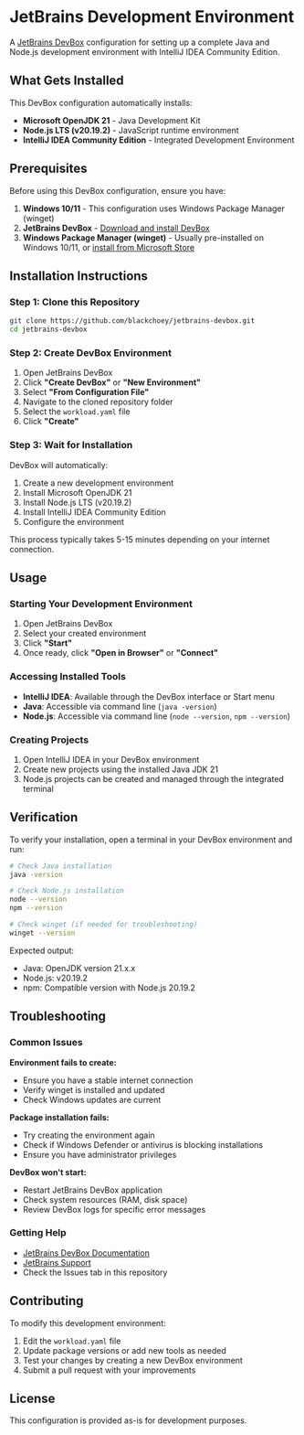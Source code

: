 # JetBrains Development Environment

A [JetBrains DevBox](https://www.jetbrains.com/remote-development/devbox/) configuration for setting up a complete Java and Node.js development environment with IntelliJ IDEA Community Edition.

## What Gets Installed

This DevBox configuration automatically installs:

- **Microsoft OpenJDK 21** - Java Development Kit
- **Node.js LTS (v20.19.2)** - JavaScript runtime environment 
- **IntelliJ IDEA Community Edition** - Integrated Development Environment

## Prerequisites

Before using this DevBox configuration, ensure you have:

1. **Windows 10/11** - This configuration uses Windows Package Manager (winget)
2. **JetBrains DevBox** - [Download and install DevBox](https://www.jetbrains.com/remote-development/devbox/)
3. **Windows Package Manager (winget)** - Usually pre-installed on Windows 10/11, or [install from Microsoft Store](https://www.microsoft.com/p/app-installer/9nblggh4nns1)

## Installation Instructions

### Step 1: Clone this Repository

```bash
git clone https://github.com/blackchoey/jetbrains-devbox.git
cd jetbrains-devbox
```

### Step 2: Create DevBox Environment

1. Open JetBrains DevBox
2. Click **"Create DevBox"** or **"New Environment"**
3. Select **"From Configuration File"**
4. Navigate to the cloned repository folder
5. Select the `workload.yaml` file
6. Click **"Create"**

### Step 3: Wait for Installation

DevBox will automatically:
1. Create a new development environment
2. Install Microsoft OpenJDK 21
3. Install Node.js LTS (v20.19.2)
4. Install IntelliJ IDEA Community Edition
5. Configure the environment

This process typically takes 5-15 minutes depending on your internet connection.

## Usage

### Starting Your Development Environment

1. Open JetBrains DevBox
2. Select your created environment
3. Click **"Start"**
4. Once ready, click **"Open in Browser"** or **"Connect"**

### Accessing Installed Tools

- **IntelliJ IDEA**: Available through the DevBox interface or Start menu
- **Java**: Accessible via command line (`java -version`)
- **Node.js**: Accessible via command line (`node --version`, `npm --version`)

### Creating Projects

1. Open IntelliJ IDEA in your DevBox environment
2. Create new projects using the installed Java JDK 21
3. Node.js projects can be created and managed through the integrated terminal

## Verification

To verify your installation, open a terminal in your DevBox environment and run:

```bash
# Check Java installation
java -version

# Check Node.js installation
node --version
npm --version

# Check winget (if needed for troubleshooting)
winget --version
```

Expected output:
- Java: OpenJDK version 21.x.x
- Node.js: v20.19.2
- npm: Compatible version with Node.js 20.19.2

## Troubleshooting

### Common Issues

**Environment fails to create:**
- Ensure you have a stable internet connection
- Verify winget is installed and updated
- Check Windows updates are current

**Package installation fails:**
- Try creating the environment again
- Check if Windows Defender or antivirus is blocking installations
- Ensure you have administrator privileges

**DevBox won't start:**
- Restart JetBrains DevBox application
- Check system resources (RAM, disk space)
- Review DevBox logs for specific error messages

### Getting Help

- [JetBrains DevBox Documentation](https://www.jetbrains.com/help/devbox/)
- [JetBrains Support](https://www.jetbrains.com/support/)
- Check the Issues tab in this repository

## Contributing

To modify this development environment:

1. Edit the `workload.yaml` file
2. Update package versions or add new tools as needed
3. Test your changes by creating a new DevBox environment
4. Submit a pull request with your improvements

## License

This configuration is provided as-is for development purposes.